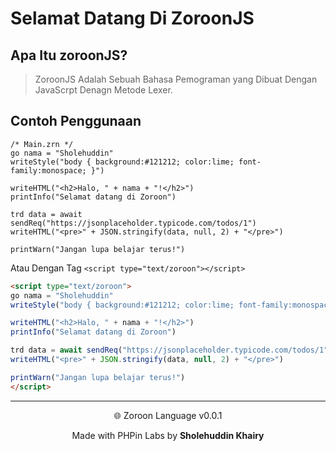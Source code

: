 # Selamat Datang Di ZoroonJS

## Apa Itu zoroonJS?
> ZoroonJS Adalah Sebuah Bahasa Pemograman yang Dibuat Dengan JavaScrpt Denagn Metode Lexer.

## Contoh Penggunaan
```zoroon
/* Main.zrn */
go nama = "Sholehuddin"
writeStyle("body { background:#121212; color:lime; font-family:monospace; }")

writeHTML("<h2>Halo, " + nama + "!</h2>")
printInfo("Selamat datang di Zoroon")

trd data = await sendReq("https://jsonplaceholder.typicode.com/todos/1")
writeHTML("<pre>" + JSON.stringify(data, null, 2) + "</pre>")

printWarn("Jangan lupa belajar terus!")
```

Atau Dengan Tag `<script type="text/zoroon"></script>`
```html
<script type="text/zoroon">
go nama = "Sholehuddin"
writeStyle("body { background:#121212; color:lime; font-family:monospace; }")

writeHTML("<h2>Halo, " + nama + "!</h2>")
printInfo("Selamat datang di Zoroon")

trd data = await sendReq("https://jsonplaceholder.typicode.com/todos/1")
writeHTML("<pre>" + JSON.stringify(data, null, 2) + "</pre>")

printWarn("Jangan lupa belajar terus!")
</script>
```

<footer align="center">
  <hr>
  <p>🌐 Zoroon Language v0.0.1</p>
  <p>Made with PHPin Labs by <b>Sholehuddin Khairy</b></p>
</footer>



